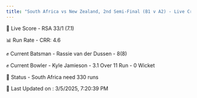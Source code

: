 ```yaml
---
title: "South Africa vs New Zealand, 2nd Semi-Final (B1 v A2) - Live Cricket Score"
---
```


🔴 Live Score - RSA 33/1 (7.1)  

📊 Run Rate - CRR: 4.6  

✊ Current Batsman - Rassie van der Dussen - 8(8)  

✊ Current Bowler - Kyle Jamieson - 3.1 Over 11 Run - 0 Wicket  

📑 Status - South Africa need 330 runs

📝 Last Updated on : 3/5/2025, 7:20:39 PM  

